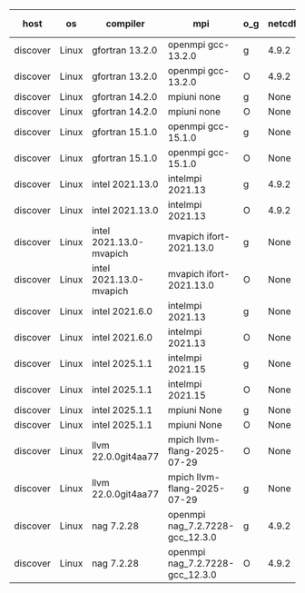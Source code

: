 

| host     | os       | compiler                              | mpi                      | o_g        | netcdf        | build       | u_pass          | u_fail          | s_pass            | s_fail            | e_pass             | e_fail             | nuopc_pass       | nuopc_fail       | artifacts link          |
|----------|----------|---------------------------------------|--------------------------|------------|---------------|-------------|-----------------|-----------------|-------------------|-------------------|--------------------|--------------------|------------------|------------------|-------------------------|
| discover | Linux | gfortran 13.2.0 | openmpi gcc-13.2.0  | g | 4.9.2  | PASS | None | None | None | None | None | None | None | None | <a href="https://github.com/esmf-org/esmf-test-artifacts/tree/0d7dfbb78d6d94b9c0f475c405df4470f3602fbf/develop/gfortran/13.2.0/g/openmpi/gcc-13.2.0" target="_blank">0d7dfbb</a> | 
| discover | Linux | gfortran 13.2.0 | openmpi gcc-13.2.0  | O | 4.9.2  | PASS | 14235 | 0 | 51 | 0 | 81 | 0 | 57 | 0 | <a href="https://github.com/esmf-org/esmf-test-artifacts/tree/34d5e856ed28995e0e11358519b632db1652fe0e/develop/gfortran/13.2.0/O/openmpi/gcc-13.2.0" target="_blank">34d5e85</a> | 
| discover | Linux | gfortran 14.2.0 | mpiuni none  | g | None  | PASS | 12564 | 0 | 9 | 0 | 43 | 0 | None | None | <a href="https://github.com/esmf-org/esmf-test-artifacts/tree/e0b579020f8697b801193c2b9678f59ab10c9ad0/develop/gfortran/14.2.0/g/mpiuni/none" target="_blank">e0b5790</a> | 
| discover | Linux | gfortran 14.2.0 | mpiuni none  | O | None  | PASS | 12564 | 0 | 9 | 0 | 43 | 0 | None | None | <a href="https://github.com/esmf-org/esmf-test-artifacts/tree/f8af00c7e29b7f95426e6eabfe7a17fbab57d509/develop/gfortran/14.2.0/O/mpiuni/none" target="_blank">f8af00c</a> | 
| discover | Linux | gfortran 15.1.0 | openmpi gcc-15.1.0  | g | None  | FAIL | None | None | None | None | None | None | None | None | <a href="https://github.com/esmf-org/esmf-test-artifacts/tree/dd07a52196f28965d08009103f0de5c1da7b91d0/develop/gfortran/15.1.0/g/openmpi/gcc-15.1.0" target="_blank">dd07a52</a> | 
| discover | Linux | gfortran 15.1.0 | openmpi gcc-15.1.0  | O | None  | FAIL | None | None | None | None | None | None | None | None | <a href="https://github.com/esmf-org/esmf-test-artifacts/tree/d2532f13d9d44650907affbdb830d07351f2a2d1/develop/gfortran/15.1.0/O/openmpi/gcc-15.1.0" target="_blank">d2532f1</a> | 
| discover | Linux | intel 2021.13.0 | intelmpi 2021.13  | g | 4.9.2  | PASS | None | None | None | None | None | None | None | None | <a href="https://github.com/esmf-org/esmf-test-artifacts/tree/181b6652091d32644cc789a168090cda6f87faab/develop/intel/2021.13.0/g/intelmpi/2021.13" target="_blank">181b665</a> | 
| discover | Linux | intel 2021.13.0 | intelmpi 2021.13  | O | 4.9.2  | PASS | None | None | None | None | None | None | None | None | <a href="https://github.com/esmf-org/esmf-test-artifacts/tree/899952e971d6f07b83139d897ceee024418cc6f6/develop/intel/2021.13.0/O/intelmpi/2021.13" target="_blank">899952e</a> | 
| discover | Linux | intel 2021.13.0-mvapich | mvapich ifort-2021.13.0  | g | None  | PASS | None | None | None | None | None | None | None | None | <a href="https://github.com/esmf-org/esmf-test-artifacts/tree/0d4b361c1d79e1225a087f848ad73d4515a17e41/develop/intel/2021.13.0-mvapich/g/mvapich/ifort-2021.13.0" target="_blank">0d4b361</a> | 
| discover | Linux | intel 2021.13.0-mvapich | mvapich ifort-2021.13.0  | O | None  | PASS | None | None | None | None | None | None | None | None | <a href="https://github.com/esmf-org/esmf-test-artifacts/tree/e361598c5b4b69fbd1493e915c1c9549adc95f94/develop/intel/2021.13.0-mvapich/O/mvapich/ifort-2021.13.0" target="_blank">e361598</a> | 
| discover | Linux | intel 2021.6.0 | intelmpi 2021.13  | g | None  | PASS | None | None | None | None | None | None | None | None | <a href="https://github.com/esmf-org/esmf-test-artifacts/tree/bcedb5174e9d343dd92556cef9894ce228923dc7/develop/intel/2021.6.0/g/intelmpi/2021.13" target="_blank">bcedb51</a> | 
| discover | Linux | intel 2021.6.0 | intelmpi 2021.13  | O | None  | PASS | None | None | None | None | None | None | None | None | <a href="https://github.com/esmf-org/esmf-test-artifacts/tree/74bd60943386f574d456e4e145a096ec51525789/develop/intel/2021.6.0/O/intelmpi/2021.13" target="_blank">74bd609</a> | 
| discover | Linux | intel 2025.1.1 | intelmpi 2021.15  | g | None  | PASS | None | None | None | None | None | None | None | None | <a href="https://github.com/esmf-org/esmf-test-artifacts/tree/4bcea79f5adda19d12046f18cadb6ad812ec336d/develop/intel/2025.1.1/g/intelmpi/2021.15" target="_blank">4bcea79</a> | 
| discover | Linux | intel 2025.1.1 | intelmpi 2021.15  | O | None  | PASS | None | None | None | None | None | None | None | None | <a href="https://github.com/esmf-org/esmf-test-artifacts/tree/d7c3aa577dc976d00850589b2019ef02b12dacd9/develop/intel/2025.1.1/O/intelmpi/2021.15" target="_blank">d7c3aa5</a> | 
| discover | Linux | intel 2025.1.1 | mpiuni None  | g | None  | PASS | 12564 | 0 | 9 | 0 | 43 | 0 | None | None | <a href="https://github.com/esmf-org/esmf-test-artifacts/tree/7cb30c46dd0c84cdea0015e5972250fba7bc58a1/develop/intel/2025.1.1/g/mpiuni/None" target="_blank">7cb30c4</a> | 
| discover | Linux | intel 2025.1.1 | mpiuni None  | O | None  | PASS | 12564 | 0 | 9 | 0 | 43 | 0 | None | None | <a href="https://github.com/esmf-org/esmf-test-artifacts/tree/342916af9fdeb25d93d55729c38b021512cec4f4/develop/intel/2025.1.1/O/mpiuni/None" target="_blank">342916a</a> | 
| discover | Linux | llvm 22.0.0git4aa77 | mpich llvm-flang-2025-07-29  | O | None  | PASS | None | None | None | None | None | None | None | None | <a href="https://github.com/esmf-org/esmf-test-artifacts/tree/23e5ea7e7b170a4c75d41a3f57ae65d50ea3e992/develop/llvm/22.0.0git4aa77/O/mpich/llvm-flang-2025-07-29" target="_blank">23e5ea7</a> | 
| discover | Linux | llvm 22.0.0git4aa77 | mpich llvm-flang-2025-07-29  | g | None  | PASS | None | None | None | None | None | None | None | None | <a href="https://github.com/esmf-org/esmf-test-artifacts/tree/7795739c8dc97ed2fe92a07b414412f327a7b5aa/develop/llvm/22.0.0git4aa77/g/mpich/llvm-flang-2025-07-29" target="_blank">7795739</a> | 
| discover | Linux | nag 7.2.28 | openmpi nag_7.2.7228-gcc_12.3.0  | g | 4.9.2  | PASS | None | None | None | None | None | None | None | None | <a href="https://github.com/esmf-org/esmf-test-artifacts/tree/d2559eca2943c5dba3b0c7eb7cc5595b11a681ce/develop/nag/7.2.28/g/openmpi/nag_7.2.7228-gcc_12.3.0" target="_blank">d2559ec</a> | 
| discover | Linux | nag 7.2.28 | openmpi nag_7.2.7228-gcc_12.3.0  | O | 4.9.2  | PASS | None | None | None | None | None | None | None | None | <a href="https://github.com/esmf-org/esmf-test-artifacts/tree/1fa6ccdaebd9fcdc89d1b4e6235f4f67be879929/develop/nag/7.2.28/O/openmpi/nag_7.2.7228-gcc_12.3.0" target="_blank">1fa6ccd</a> | 
